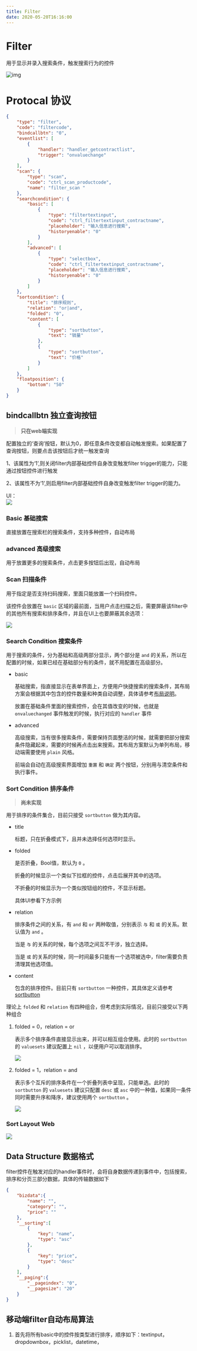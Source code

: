 ```yaml
---
title: Filter
date: 2020-05-20T16:16:00
---
```


# Filter

用于显示并录入搜索条件，触发搜索行为的控件

![img](http://apaas.wxchina.com:8881/wp-content/uploads/filterSample.png)

# Protocal 协议

```Json
{
    "type": "filter",
    "code": "filtercode",
    "bindcallbtn": "0",
    "eventlist": [
        {
            "handler": "handler_getcontractlist",
            "trigger": "onvaluechange"
        }
    ],
    "scan": {
        "type": "scan",
        "code": "ctrl_scan_productcode",
        "name": "filter_scan "
    },
    "searchcondition": {
        "basic": [
            {
                "type": "filtertextinput",
                "code": "ctrl_filtertextinput_contractname",
                "placeholder": "输入信息进行搜索",
                "historyenable": "0"
            }
        ],
        "advanced": [
            {
                "type": "selectbox",
                "code": "ctrl_filtertextinput_contractname",
                "placeholder": "输入信息进行搜索",
                "historyenable": "0"
            }
        ]
    },
    "sortcondition": {
        "title": "排序规则",
        "relation": "or|and",
        "folded": "0",
        "content": [
            {
                "type": "sortbutton",
                "text": "销量"
            },
            {
                "type": "sortbutton",
                "text": "价格"
            }
        ]
    },
    "floatposition": {
        "bottom": "50"
    }
}
```

## bindcallbtn 独立查询按钮

> **只在web端实现**

配置独立的‘查询’按钮，默认为0，即任意条件改变都自动触发搜索。如果配置了查询按钮，则要点击该按钮后才统一触发查询

1、该属性为‘1’,则关闭filter内部基础控件自身改变触发filter trigger的能力，只能通过按钮控件进行触发

2、该属性不为‘1’,则启用filter内部基础控件自身改变触发filter trigger的能力。

UI：  
![](http://apaas.wxchina.com:8881/wp-content/uploads/isBindCallBtn.png)

### Basic 基础搜索

直接放置在搜索栏的搜索条件，支持多种控件，自动布局

### advanced 高级搜索

用于放置更多的搜索条件，点击更多按钮后出现，自动布局

### Scan 扫描条件

用于指定是否支持扫码搜索，里面只能放置一个扫码控件。

该控件会放置在 `basic` 区域的最前面，当用户点击扫描之后，需要屏蔽该filter中的其他所有搜索和排序条件，并且在UI上也要屏蔽其余选项：

![](http://apaas.wxchina.com:8881/wp-content/uploads/ScanSearch.png)

### Search Condition 搜索条件

用于搜索的条件，分为基础和高级两部分显示，两个部分是 `and` 的关系，所以在配置的时候，如果已经在基础部分有的条件，就不用配置在高级部分。

* basic

  基础搜索，指直接显示在表单界面上，方便用户快捷搜索的搜索条件，其布局方案会根据其中包含的控件数量和种类自动调整，具体请参考[布局说明](FilterLayoutGuide.md)。

  放置在基础条件里面的搜索控件，会在其值改变的时候，也就是 `onvaluechanged` 事件触发的时候，执行对应的 `handler` 事件

* advanced

  高级搜索，当有很多搜索条件，需要保持页面整洁的时候，就需要把部分搜索条件隐藏起来，需要的时候再点击出来搜索。其布局方案默认为单列布局，移动端需要使用 `plain` 风格。

  前端会自动在高级搜索界面增加 `重置` 和 `确定` 两个按钮，分别用与清空条件和执行事件。

### Sort Condition 排序条件

> **尚未实现**

用于排序的条件集合，目前只接受 `sortbutton` 做为其内容。

* title

  标题，只在折叠模式下，且并未选择任何选项时显示。

* folded

  是否折叠，Bool值，默认为 `0` 。

  折叠的时候显示一个类似下拉框的控件，点击后展开其中的选项。

  不折叠的时候显示为一个类似按钮组的控件，不显示标题。

  具体UI参看下方示例

* relation

  排序条件之间的关系，有 `and` 和 `or` 两种取值，分别表示 `与` 和 `或` 的关系。默认值为 `and` 。

  当是 `与` 的关系的时候，每个选项之间互不干涉，独立选择。

  当是 `或` 的关系的时候，同一时间最多只能有一个选项被选中，filter需要负责清理其他选项值。

* content

  包含的排序控件。目前只有 `sortbutton` 一种控件，其具体定义请参考 [sortbutton](SortButton.md)

理论上 `folded` 和 `relation` 有四种组合，但考虑到实际情况，目前只接受以下两种组合

1. folded = 0，relation = or

   表示多个排序条件直接显示出来，并可以相互组合使用。此时的 `sortbutton` 的 `valuesets` 建议配置上 `nil` ，以便用户可以取消排序。

   ![](http://apaas.wxchina.com:8881/wp-content/uploads/UnfoldedSortMobile.png)

2. folded = 1，relation = and

   表示多个互斥的排序条件在一个折叠列表中呈现，只能单选。此时的 `sortbutton` 的 `valuesets` 建议只配置 `desc` 或 `asc` 中的一种值，如果同一条件同时需要升序和降序，建议使用两个 `sortbutton` 。

   ![](http://apaas.wxchina.com:8881/wp-content/uploads/FoldedSortMobile.png)

### Sort Layout Web

![](http://apaas.wxchina.com:8881/wp-content/uploads/SortLayoutWeb.png)

## Data Structure 数据格式

filter控件在触发对应的handler事件时，会将自身数据传递到事件中，包括搜索，排序和分页三部分数据，具体的传输数据如下

```Json
{
    "bizdata":{
        "name": "",
        "category": "",
        "price": ""
    },
    "__sorting":[
        {
            "key": "name",
            "type": "asc"
        },
        {
            "key": "price",
            "type": "desc"
        }
    ],
    "__paging":{
        "__pageindex": "0",
        "__pagesize": "20"
    }
}
```

## 移动端filter自动布局算法

1. 首先将所有basic中的控件按类型进行排序，顺序如下：textinput，dropdownbox，picklist，datetime，